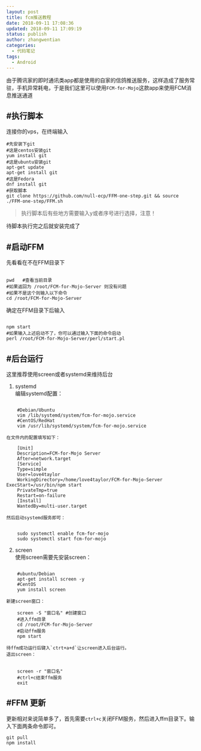 ```yaml
---
layout: post
title: fcm推送教程
date: 2018-09-11 17:08:36
updated: 2018-09-11 17:09:19
status: publish
author: zhangwentian
categories: 
  - 代码笔记
tags: 
  - Android
---
```



由于腾讯家的即时通讯类app都是使用的自家的信鸽推送服务，这样造成了服务常驻，手机异常耗电，于是我们这里可以使用`FCM-for-Mojo`这款app来使用FCM消息推送通道

#执行脚本
--------------------

连接你的vps，在终端输入

```
#先安装下git  
#这是centos安装git  
yum install git  
#这是ubuntu安装git  
apt-get update  
apt-get install git  
#这是Fedora  
dnf install git  
#获取脚本  
git clone https://github.com/null-ecp/FFM-one-step.git && source ./FFM-one-step/FFM.sh  
```
> 执行脚本后有些地方需要输入y或者序号进行选择，注意！

待脚本执行完之后就安装完成了

#启动FFM
-----------------------

先看看在不在FFM目录下  
```

pwd   #查看当前目录  
#如果返回为 /root/FCM-for-Mojo-Server 则没有问题  
#如果不是这个则输入以下命令  
cd /root/FCM-for-Mojo-Server  
```
确定在FFM目录下后输入  
```

npm start  
#如果输入上述启动不了，你可以通过输入下面的命令启动  
perl /root/FCM-for-Mojo-Server/perl/start.pl  
```
#后台运行
--------------------

这里推荐使用screen或者systemd来维持后台

1.  systemd  
    编辑systemd配置：
```
    
    #Debian/Ubuntu  
    vim /lib/systemd/system/fcm-for-mojo.service  
    #CentOS/RedHat  
    vim /usr/lib/systemd/system/fcm-for-mojo.service  
```
    在文件内的配置填写如下：
```
    [Unit]  
    Description=FCM-for-Mojo Server  
    After=network.target  
    [Service]  
    Type=simple  
    User=love4taylor  
    WorkingDirectory=/home/love4taylor/FCM-for-Mojo-Server ExecStart=/usr/bin/npm start  
    PrivateTmp=true  
    Restart=on-failure  
    [Install]  
    WantedBy=multi-user.target  
```
    然后启动systemd服务即可：
```
    
    sudo systemctl enable fcm-for-mojo  
    sudo systemctl start fcm-for-mojo  
```
2.  screen  
    使用screen需要先安装screen：
``` 
    
    #ubuntu/Debian  
    apt-get install screen -y  
    #CentOS  
    yum install screen  
```
    新建screen窗口：
```  
    screen -S "窗口名" #创建窗口  
    #进入ffm目录  
    cd /root/FCM-for-Mojo-Server  
    #启动ffm服务  
    npm start  
```
    待ffm成功运行后键入`ctrt+a+d`让screen进入后台运行。  
    退出screen：
```
    
    screen -r "窗口名"  
    #ctrl+c结束ffm服务  
    exit  
```

#FFM 更新
--------------------------

更新相对来说简单多了，首先需要`ctrl+c`关闭FFM服务，然后进入ffm目录下。输入下面两条命令即可。  
```
git pull  
npm install
```